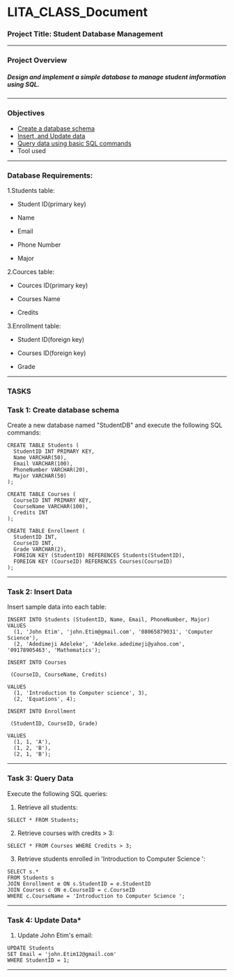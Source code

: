 # LITA_CLASS_Document

### Project Title: Student Database Management
---

### Project Overview

##### Design and implement a simple database to manage student imformation using SQL.
---

### Objectives
- [Create a database schema](#create-a-database-schema)
- [Insert, and Update data](#insert-and-update-data)
- [Query data using basic SQL commands](#query-data-using-basic-sql-commands)
- Tool used

---

### Database Requirements:

1.Students table:

- Student ID(primary key)

- Name 

- Email

- Phone Number

- Major

2.Cources table:

- Cources ID(primary key)

- Courses Name

- Credits

3.Enrollment table:

- Student ID(foreign key)

- Courses ID(foreign key)

- Grade
---

### TASKS

### Task 1: Create database schema

Create a new database named "StudentDB" and execute the following SQL commands:

```
CREATE TABLE Students (
  StudentID INT PRIMARY KEY,
  Name VARCHAR(50),
  Email VARCHAR(100),
  PhoneNumber VARCHAR(20),
  Major VARCHAR(50)
);

CREATE TABLE Courses (
  CourseID INT PRIMARY KEY,
  CourseName VARCHAR(100),
  Credits INT
);

CREATE TABLE Enrollment (
  StudentID INT,
  CourseID INT,
  Grade VARCHAR(2),
  FOREIGN KEY (StudentID) REFERENCES Students(StudentID),
  FOREIGN KEY (CourseID) REFERENCES Courses(CourseID)
);
```
---

### Task 2: Insert Data

Insert sample data into each table:

```
INSERT INTO Students (StudentID, Name, Email, PhoneNumber, Major)
VALUES
  (1, 'John Etim', 'john.Etim@gmail.com', '08065879031', 'Computer Science'),
  (2, 'Adedimeji Adeleke', 'Adeleke.adedimeji@yahoo.com', '09178905463', 'Mathematics');

INSERT INTO Courses

 (CourseID, CourseName, Credits)

VALUES
  (1, 'Introduction to Computer science', 3),
  (2, 'Equations', 4);

INSERT INTO Enrollment

 (StudentID, CourseID, Grade)

VALUES
  (1, 1, 'A'),
  (1, 2, 'B'),
  (2, 1, 'B');
```
---

### Task 3: Query Data

Execute the following SQL queries:

 1. Retrieve all students:

```
SELECT * FROM Students;
```

2. Retrieve courses with credits > 3:
```
SELECT * FROM Courses WHERE Credits > 3;
```

3. Retrieve students enrolled in 'Introduction to Computer Science ':
```
SELECT s.* 
FROM Students s 
JOIN Enrollment e ON s.StudentID = e.StudentID 
JOIN Courses c ON e.CourseID = c.CourseID 
WHERE c.CourseName = 'Introduction to Computer Science ';
```
---

### Task 4: Update Data*


1. Update John Etim's email:
```
UPDATE Students 
SET Email = 'john.Etim12@gmail.com' 
WHERE StudentID = 1;
```
---
